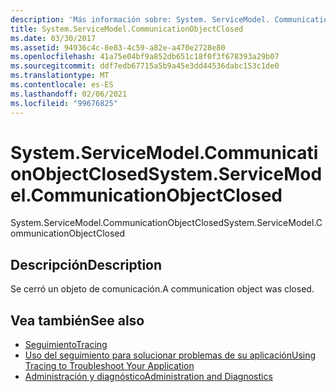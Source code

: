 ```yaml
---
description: 'Más información sobre: System. ServiceModel. CommunicationObjectClosed'
title: System.ServiceModel.CommunicationObjectClosed
ms.date: 03/30/2017
ms.assetid: 94936c4c-8e83-4c59-a82e-a470e2728e80
ms.openlocfilehash: 41a75e04bf9a852db651c18f0f3f678393a29b07
ms.sourcegitcommit: ddf7edb67715a5b9a45e3dd44536dabc153c1de0
ms.translationtype: MT
ms.contentlocale: es-ES
ms.lasthandoff: 02/06/2021
ms.locfileid: "99676825"
---
```

# <a name="systemservicemodelcommunicationobjectclosed"></a><span data-ttu-id="daabc-103">System.ServiceModel.CommunicationObjectClosed</span><span class="sxs-lookup"><span data-stu-id="daabc-103">System.ServiceModel.CommunicationObjectClosed</span></span>

<span data-ttu-id="daabc-104">System.ServiceModel.CommunicationObjectClosed</span><span class="sxs-lookup"><span data-stu-id="daabc-104">System.ServiceModel.CommunicationObjectClosed</span></span>  
  
## <a name="description"></a><span data-ttu-id="daabc-105">Descripción</span><span class="sxs-lookup"><span data-stu-id="daabc-105">Description</span></span>  

 <span data-ttu-id="daabc-106">Se cerró un objeto de comunicación.</span><span class="sxs-lookup"><span data-stu-id="daabc-106">A communication object was closed.</span></span>  
  
## <a name="see-also"></a><span data-ttu-id="daabc-107">Vea también</span><span class="sxs-lookup"><span data-stu-id="daabc-107">See also</span></span>

- [<span data-ttu-id="daabc-108">Seguimiento</span><span class="sxs-lookup"><span data-stu-id="daabc-108">Tracing</span></span>](index.md)
- [<span data-ttu-id="daabc-109">Uso del seguimiento para solucionar problemas de su aplicación</span><span class="sxs-lookup"><span data-stu-id="daabc-109">Using Tracing to Troubleshoot Your Application</span></span>](using-tracing-to-troubleshoot-your-application.md)
- [<span data-ttu-id="daabc-110">Administración y diagnóstico</span><span class="sxs-lookup"><span data-stu-id="daabc-110">Administration and Diagnostics</span></span>](../index.md)
